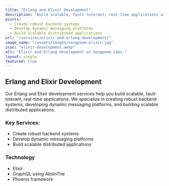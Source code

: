 ```yaml
---
title: "Erlang and Elixir Development"
description: "Build scalable, fault-tolerant, real-time applications using Erlang/Elixir."
points:
  - Create robust backend systems
  - Develop dynamic messaging platforms
  - Build scalable distributed applications
url: "/services/elixir-and-erlang-development/"
image_name: "/assets/images/songpoem-elixir.jpg"
icon: "elixir-development.webp"
alt: "Elixir and Erlang development at Songpoem Labs."
layout: single
featured: true
---
```

## Erlang and Elixir Development

Our Erlang and Elixir development services help you build scalable, fault-tolerant, real-time applications. We specialize in creating robust backend systems, developing dynamic messaging platforms, and building scalable distributed applications.

### Key Services:
- Create robust backend systems
- Develop dynamic messaging platforms
- Build scalable distributed applications

### Technology
- Elixir
- GraphQL using AbsInThe
- Phoenix framework